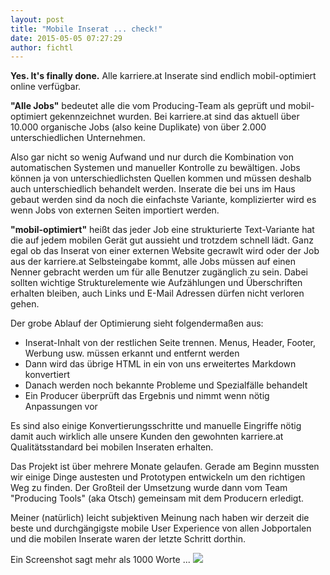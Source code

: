```yaml
---
layout: post
title: "Mobile Inserat ... check!"
date: 2015-05-05 07:27:29
author: fichtl
---
```

__Yes. It's finally done.__  Alle karriere.at Inserate sind endlich mobil-optimiert online verfügbar.

<!--more-->

__"Alle Jobs"__ bedeutet alle die vom Producing-Team als geprüft und mobil-optimiert gekennzeichnet wurden. Bei karriere.at sind das aktuell über 10.000 organische Jobs (also keine Duplikate) von über 2.000 unterschiedlichen Unternehmen.

Also gar nicht so wenig Aufwand und nur durch die Kombination von automatischen Systemen und manueller Kontrolle zu bewältigen. Jobs können ja von unterschiedlichsten Quellen kommen und müssen deshalb auch unterschiedlich behandelt werden. Inserate die bei uns im Haus gebaut werden sind da noch die einfachste Variante, komplizierter wird es wenn Jobs von externen Seiten importiert werden.
 
__"mobil-optimiert"__ heißt das jeder Job eine strukturierte Text-Variante hat die auf jedem mobilen Gerät gut aussieht und trotzdem schnell lädt. Ganz egal ob das Inserat von einer externen Website gecrawlt wird oder der Job aus der karriere.at Selbsteingabe kommt, alle Jobs müssen auf einen Nenner gebracht werden um für alle Benutzer zugänglich zu sein. Dabei sollten wichtige Strukturelemente wie Aufzählungen und Überschriften erhalten bleiben, auch Links und E-Mail Adressen dürfen nicht verloren gehen. 

Der grobe Ablauf der Optimierung sieht folgendermaßen aus:
* Inserat-Inhalt von der restlichen Seite trennen. Menus, Header, Footer, Werbung usw. müssen erkannt und entfernt werden
* Dann wird das übrige HTML in ein von uns erweitertes Markdown konvertiert
* Danach werden noch bekannte Probleme und Spezialfälle behandelt
* Ein Producer überprüft das Ergebnis und nimmt wenn nötig Anpassungen vor

Es sind also einige Konvertierungsschritte und manuelle Eingriffe nötig damit auch wirklich alle unsere Kunden den gewohnten karriere.at Qualitätsstandard bei mobilen Inseraten erhalten.

Das Projekt ist über mehrere Monate gelaufen. Gerade am Beginn mussten wir einige Dinge austesten und Prototypen entwickeln um den richtigen Weg zu finden. Der Großteil der Umsetzung wurde dann vom Team "Producing Tools" (aka Otsch) gemeinsam mit dem Producern erledigt.

Meiner (natürlich) leicht subjektiven Meinung nach haben wir derzeit die beste und durchgängigste mobile User Experience von allen Jobportalen und die mobilen Inserate waren der letzte Schritt dorthin.

Ein Screenshot sagt mehr als 1000 Worte ...
![](//kcdn.at/dev-blog/images/mobiles-inserat-check/ios_iPhone-6_8.0_portrait.jpg)
